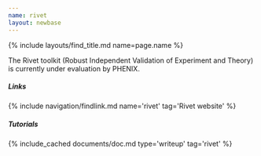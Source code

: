 ```yaml
---
name: rivet
layout: newbase
---
```

{% include layouts/find_title.md name=page.name %}

The Rivet toolkit (Robust Independent Validation of Experiment and Theory) is currently under evaluation by PHENIX.

##### Links
{% include navigation/findlink.md name='rivet' tag='Rivet website' %}

##### Tutorials
{% include_cached documents/doc.md type='writeup' tag='rivet' %}
